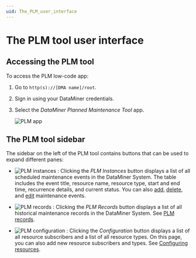 ```yaml
---
uid: The_PLM_user_interface
---
```


# The PLM tool user interface

## Accessing the PLM tool

To access the PLM low-code app:

1. Go to `http(s)://[DMA name]/root`.

1. Sign in using your DataMiner credentials.

1. Select the *DataMiner Planned Maintenance Tool* app.

   ![PLM app](~/user-guide/images/EPM_PLM_app.png)

## The PLM tool sidebar

The sidebar on the left of the PLM tool contains buttons that can be used to expand different panes:

- ![PLM instances](~/user-guide/images/PLM_Instances.png) : Clicking the *PLM Instances* button displays a list of all scheduled maintenance events in the DataMiner System. The table includes the event title, resource name, resource type, start and end time, recurrence details, and current status. You can also [add](xref:Adding_maintenance_event), [delete](xref:Deleting_maintenance_event), and [edit](xref:Editing_maintenance_event) maintenance events.

- ![PLM records](~/user-guide/images/PLM_Records.png) : Clicking the *PLM Records* button displays a list of all historical maintenance records in the DataMiner System. See [PLM records](xref:PLM_Records).

- ![PLM configuration](~/user-guide/images/PLM_Configuration.png) : Clicking the *Configuration* button displays a list of all resource subscribers and a list of all resource types. On this page, you can also add new resource subscribers and types. See [Configuring resources](xref:PLM_tool_configuring_resources).
